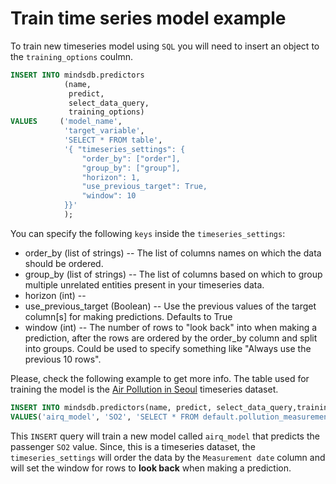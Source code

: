 # Train time series model example

To train new timeseries model using `SQL` you will need to insert an object to the `training_options` coulmn.

```sql
INSERT INTO mindsdb.predictors 
            (name, 
             predict, 
             select_data_query, 
             training_options) 
VALUES     ('model_name', 
            'target_variable', 
            'SELECT * FROM table', 
            '{ "timeseries_settings": {                
                "order_by": ["order"],                
                "group_by": ["group"],                
                "horizon": 1,                
                "use_previous_target": True,                
                "window": 10            
            }}' 
            ); 
```

You can specify the following `keys` inside the `timeseries_settings`:

* order_by (list of strings) -- The list of columns names on which the data should be ordered.
* group_by (list of strings) -- The list of columns based on which to group multiple unrelated entities present in your timeseries data.
* horizon (int) --
* use_previous_target (Boolean) -- Use the previous values of the target column[s] for making predictions. Defaults to True
* window (int) --  The number of rows to "look back" into when making a prediction, after the rows are ordered by the order_by column and split into groups. Could be used to specify something like "Always use the previous 10 rows". 

Please, check the following example to get more info. The table used for training the model is the [Air Pollution in Seoul](https://www.kaggle.com/bappekim/air-pollution-in-seoul) timeseries dataset.

 ```sql
 INSERT INTO mindsdb.predictors(name, predict, select_data_query,training_options)
 VALUES('airq_model', 'SO2', 'SELECT * FROM default.pollution_measurement', '{"timeseries_settings":{"order_by": ["Measurement date"], "window":20}}');
 ```

 This `INSERT` query will train a new model called `airq_model` that predicts the passenger `SO2` value.
 Since, this is a timeseries dataset, the `timeseries_settings` will order the data by the `Measurement date` column and will set the window for rows to **look back** when making a prediction.


